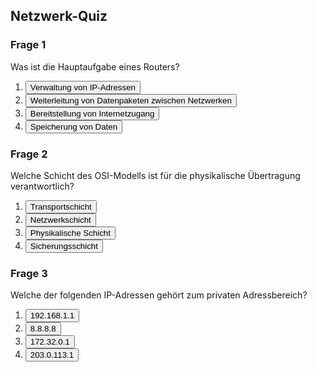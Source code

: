 ## Netzwerk-Quiz

### Frage 1

Was ist die Hauptaufgabe eines Routers?

<div id="question1">
  <ol>
    <li><button onclick="checkAnswer('question1', '', false)">Verwaltung von IP-Adressen</button></li>
    <li><button onclick="checkAnswer('question1', 'Ein Router leitet Datenpakete zwischen verschiedenen Netzwerken weiter und ermöglicht die Kommunikation zwischen ihnen. Er verwendet Routing-Tabellen und Protokolle, um den besten Weg für die Daten zu bestimmen.', true)">Weiterleitung von Datenpaketen zwischen Netzwerken</button></li>
	<li><button onclick="checkAnswer('question1', '', false)">Bereitstellung von Internetzugang</button></li>
	<li><button onclick="checkAnswer('question1', '', false)">Speicherung von Daten</button></li>
    <p id="result_question1"></p>
</div>

### Frage 2

Welche Schicht des OSI-Modells ist für die physikalische Übertragung verantwortlich?

<div id="question2">
  <ol>
    <li><button onclick="checkAnswer('question2', '', false)">Transportschicht</button></li>
    <li><button onclick="checkAnswer('question2', '', false)">Netzwerkschicht</button></li>
    <li><button onclick="checkAnswer('question2', 'Die physikalische Schicht (Layer 1) des OSI-Modells ist für die Übertragung von Rohdaten über physikalische Medien wie Kabel oder Funkwellen verantwortlich.', true)">Physikalische Schicht</button></li>
    <li><button onclick="checkAnswer('question2', '', false)">Sicherungsschicht</button></li>
  </ol>
  <p id="result_question2"></p>
</div>

### Frage 3

Welche der folgenden IP-Adressen gehört zum privaten Adressbereich?

<div id="question2">
  <ol>
    <li><button onclick="checkAnswer('question3', '<code>192.168.1.1</code> gehört zum privaten Adressbereich (<code>192.168.0.0</code> bis <code>192.168.255.255</code>), der für lokale Netzwerke reserviert ist.', true)">192.168.1.1</button></li>
    <li><button onclick="checkAnswer('question3', '', false)">8.8.8.8</button></li>
    <li><button onclick="checkAnswer('question3', '', false)">172.32.0.1</button></li>
    <li><button onclick="checkAnswer('question3', '', false)">203.0.113.1</button></li>
  </ol>
  <p id="result_question2"></p>
</div>
